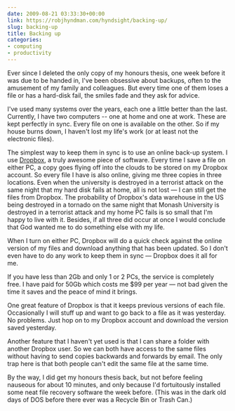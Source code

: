 ```yaml
---
date: 2009-08-21 03:33:30+00:00
link: https://robjhyndman.com/hyndsight/backing-up/
slug: backing-up
title: Backing up
categories:
- computing
- productivity
---
```


Ever since I deleted the only copy of my honours thesis, one week before it was due to be handed in, I've been obsessive about backups, often to the amusement of my family and colleagues. But every time one of them loses a file or has a hard-disk fail, the smiles fade and they ask for advice.

I've used many systems over the years, each one a little better than the last. Currently, I have two computers -- one at home and one at work. These are kept perfectly in sync. Every file on one is available on the other. So if my house burns down, I haven't lost my life's work (or at least not the electronic files).

The simplest way to keep them in sync is to use an online back-up system. I use [Dropbox](http://www.dropbox.com), a truly awesome piece of software. Every time I save a file on either PC, a copy goes flying off into the clouds to be stored on my Dropbox account. So every file I have is also online, giving me three copies in three locations. Even when the university is destroyed in a terrorist attack on the same night that my hard disk fails at home, all is not lost — I can still get the files from Dropbox. The probability of Dropbox's data warehouse in the US being destroyed in a tornado on the same night that Monash University is destroyed in a terrorist attack and my home PC fails is so small that I'm happy to live with it. Besides, if all three did occur at once I would conclude that God wanted me to do something else with my life.

When I turn on either PC, Dropbox will do a quick check against the online version of my files and download anything that has been updated. So I don't even have to do any work to keep them in sync — Dropbox does it all for me.

If you have less than 2Gb and only 1 or 2 PCs, the service is completely free. I have paid for 50Gb which costs me $99 per year — not bad given the time it saves and the peace of mind it brings.

One great feature of Dropbox is that it keeps previous versions of each file. Occasionally I will stuff up and want to go back to a file as it was yesterday. No problems. Just hop on to my Dropbox account and download the version saved yesterday.

Another feature that I haven't yet used is that I can share a folder with another Dropbox user. So we can both have access to the same files without having to send copies backwards and forwards by email. The only trap here is that both people can't edit the same file at the same time.

By the way, I did get my honours thesis back, but not before feeling nauseous for about 10 minutes, and only because I'd fortuitously installed some neat file recovery software the week before. (This was in the dark old days of DOS before there ever was a Recycle Bin or Trash Can.)
